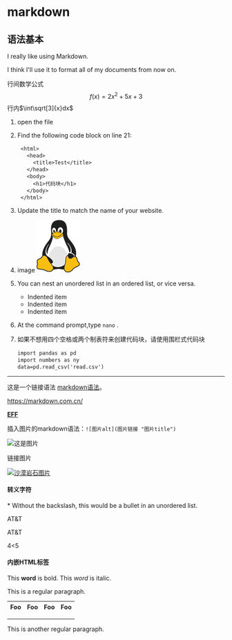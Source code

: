 # markdown

## 语法基本

I really like using Markdown.

I think I'll use it to format all of my documents from now on.

行间数学公式
$$
f(x)=2x^2+5x+3
$$
行内$\int\sqrt[3]{x}dx$

1. open the file
2. Find the following code block on line 21:

        <html>
          <head>
            <title>Test</title>
          </head>
          <body>
            <h1>代码块</h1>
          </body>
        </html>

3. Update the title to match the name of your website.
4. image
    ![Tux, the Linux mascot](img/Linux.png)

5. You can nest an unordered list in an ordered list, or vice versa.
    - Indented item
    - Indented item
    - Indented item
6. At the command prompt,type `nano` .
7. 如果不想用四个空格或两个制表符来创建代码块，请使用围栏式代码块

    ```
    import pandas as pd
    import numbers as ny
    data=pd.read_csv('read.csv')
    ```

---

这是一个链接语法 [markdown语法](https://markdown.com.cn/)。  

<https://markdown.com.cn/>

**[EFF](https://eff.org)**

插入图片的markdown语法：`![图片alt](图片链接 "图片title")`

![这是图片](https://markdown.com.cn/assets/img/philly-magic-garden.9c0b4415.jpg "Magic Gardens")

链接图片

[![沙漠岩石图片](https://markdown.com.cn/assets/img/shiprock.c3b9a023.jpg "shiprock")](https://markdown.com.cn)

#### 转义字符

\* Without the backslash, this would be a bullet in an unordered list.

AT&amp;T  

AT&T

4&lt;5

#### 内嵌HTML标签

This **word** is bold. This <em>word</em> is italic.

This is a regular paragraph.

<table>
    <tr>
        <th>Foo</th>
        <th>Foo</th>
        <th>Foo</th>
        <th>Foo</th>
    </tr>
    <tr>
        <td></td>
        <td></td>
        <td></td>
        <td></td>
    </tr>
    <tr>
        <td></td>
        <td></td>
        <td></td>
        <td></td>
    </tr>
    <tr>
        <td></td>
        <td></td>
        <td></td>
        <td></td>
    </tr>
</table>

This is another regular paragraph.
